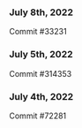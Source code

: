 ### July 8th, 2022

Commit #33231

### July 5th, 2022

Commit #314353


### July 4th, 2022

Commit #72281
